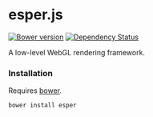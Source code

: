 # esper.js

[![Bower version](https://badge.fury.io/bo/esper.svg)](http://badge.fury.io/bo/esper) [![Dependency Status](https://david-dm.org/kbirk/esper.svg)](https://david-dm.org/kbirk/esper)

A low-level WebGL rendering framework.

### Installation

Requires [bower](http://bower.io/).

```bash
bower install esper
```
